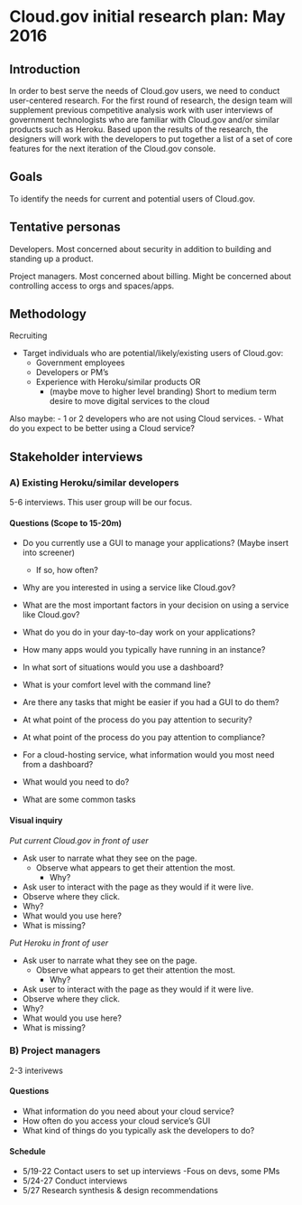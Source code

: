 # Cloud.gov initial research plan: May 2016

## Introduction

In order to best serve the needs of Cloud.gov users, we need to conduct user-centered research. For the first round of research, the design team will supplement previous competitive analysis work with user interviews of government technologists who are familiar with Cloud.gov and/or similar products such as Heroku. Based upon the results of the research, the designers will work with the developers to put together a list of a set of core features for the next iteration of the Cloud.gov console.

## Goals

To identify the needs for current and potential users of Cloud.gov.

## Tentative personas

Developers. Most concerned about security in addition to building and standing up a product.

Project managers. Most concerned about billing. Might be concerned about controlling access to orgs and spaces/apps.

## Methodology

Recruiting
- Target individuals who are potential/likely/existing users of Cloud.gov:
	- Government employees
	- Developers or PM’s
	- Experience with Heroku/similar products OR
		- (maybe move to higher level branding) Short to medium term desire to move digital services to the cloud

Also maybe:
	- 1 or 2 developers who are not using Cloud services.
		- What do you expect to be better using a Cloud service?

## Stakeholder interviews

### A) Existing Heroku/similar developers

5-6 interviews. This user group will be our focus.

#### Questions (Scope to 15-20m)

- Do you currently use a GUI to manage your applications? (Maybe insert into screener)
	- If so, how often?

- Why are you interested in using a service like Cloud.gov?
- What are the most important factors in your decision on using a service like Cloud.gov?
- What do you do in your day-to-day work on your applications?
- How many apps would you typically have running in an instance?

- In what sort of situations would you use a dashboard?
- What is your comfort level with the command line?
- Are there any tasks that might be easier if you had a GUI to do them?

- At what point of the process do you pay attention to security?
- At what point of the process do you pay attention to compliance?

- For a cloud-hosting service, what information would you most need from a dashboard?
- What would you need to do?
- What are some common tasks 

#### Visual inquiry

_Put current Cloud.gov in front of user_

- Ask user to narrate what they see on the page.
	- Observe what appears to get their attention the most.
		- Why?
- Ask user to interact with the page as they would if it were live.
- Observe where they click.
- Why?
- What would you use here?
- What is missing?

_Put Heroku in front of user_

- Ask user to narrate what they see on the page.
	- Observe what appears to get their attention the most.
		- Why?
- Ask user to interact with the page as they would if it were live.
- Observe where they click.
- Why?
- What would you use here?
- What is missing?

### B) Project managers

2-3 interivews

#### Questions

- What information do you need about your cloud service?
- How often do you access your cloud service’s GUI
- What kind of things do you typically ask the developers to do?

#### Schedule

- 5/19-22 Contact users to set up interviews
 	-Fous on devs, some PMs
- 5/24-27 Conduct interviews
- 5/27 Research synthesis & design recommendations
